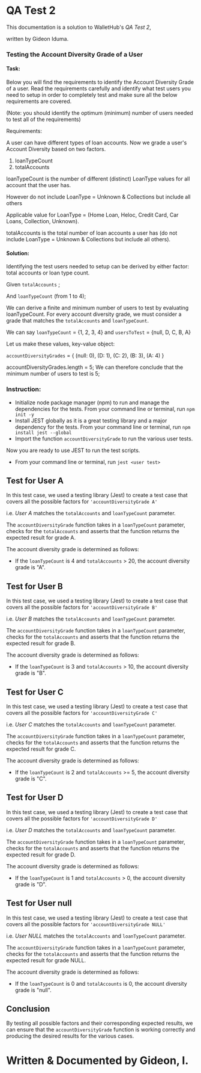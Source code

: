 # QA Test 2

This documentation is a solution to WalletHub's *QA Test 2*,

written by Gideon Iduma.

### Testing the Account Diversity Grade of a User

#### Task: 

Below you will find the requirements to identify the Account Diversity Grade of a user. Read the requirements carefully and identify what test users you need to setup in order to completely test and make sure all the below requirements are covered.

(Note: you should identify the optimum (minimum) number of users needed to test all of the requirements)

Requirements:

A user can have different types of loan accounts. Now we grade a user's Account Diversity based on two factors.

1. loanTypeCount
2. totalAccounts

loanTypeCount is the number of different (distinct) LoanType values for all account that the user has.

However do not include LoanType = Unknown & Collections but include all others

Applicable value for LoanType = (Home Loan, Heloc, Credit Card, Car Loans, Collection, Unknown).

totalAccounts is the total number of loan accounts a user has (do not include LoanType = Unknown & Collections but include all others).

#### Solution:

Identifying the test users needed to setup can be derived by either factor: total accounts or loan type count.

Given `totalAccounts` ;

And `loanTypeCount` (from 1 to 4);

We can derive a finite and minimum number of users to test by evaluating loanTypeCount.
For every account diversity grade, we must consider a grade that matches the `totalAccounts` and `loanTypeCount`.

We can say `loanTypeCount` = {1, 2, 3, 4} and `usersToTest` = {null, D, C, B, A}

Let us make these values, key-value object:

`accountDiversityGrades` = { (null: 0), (D: 1), (C: 2), (B: 3), (A: 4) }

accountDiversityGrades.length = 5;
We can therefore conclude that the minimum number of users to test is 5;

### Instruction:

- Initialize node package manager (npm) to run and manage the dependencies for the tests.
  From your command line or terminal, run `npm init -y`
- Install JEST globally as it is a great testing library and a major dependency for the tests.
  From your command line or terminal, run `npm install jest --global`
- Import the function `accountDiversityGrade` to run the various user tests.

Now you are ready to use JEST to run the test scripts.

- From your command line or terminal, run `jest <user test>`

## Test for User A

In this test case, we used a testing library (Jest) to create a test case that covers all the possible factors for `'accountDiversityGrade A'` 

i.e. *User A* matches the `totalAccounts` and `loanTypeCount` parameter.

The `accountDiversityGrade` function takes in a `loanTypeCount` parameter, checks for the `totalAccounts` and asserts that the function returns the expected result for grade A.

The account diversity grade is determined as follows:

* If the `loanTypeCount` is 4 and `totalAccounts` > 20, the account diversity grade is "A".

## Test for User B

In this test case, we used a testing library (Jest) to create a test case that covers all the possible factors for `'accountDiversityGrade B'`

i.e. *User B* matches the `totalAccounts` and `loanTypeCount` parameter.

The `accountDiversityGrade` function takes in a `loanTypeCount` parameter, checks for the `totalAccounts` and asserts that the function returns the expected result for grade B.

The account diversity grade is determined as follows:

* If the `loanTypeCount` is 3 and `totalAccounts` > 10, the account diversity grade is "B".

## Test for User C

In this test case, we used a testing library (Jest) to create a test case that covers all the possible factors for `'accountDiversityGrade C'`

i.e. *User C* matches the `totalAccounts` and `loanTypeCount` parameter.

The `accountDiversityGrade` function takes in a `loanTypeCount` parameter, checks for the `totalAccounts` and asserts that the function returns the expected result for grade C.

The account diversity grade is determined as follows:

* If the `loanTypeCount` is 2 and `totalAccounts` >= 5, the account diversity grade is "C".

## Test for User D

In this test case, we used a testing library (Jest) to create a test case that covers all the possible factors for `'accountDiversityGrade D'`

i.e. *User D* matches the `totalAccounts` and `loanTypeCount` parameter.

The `accountDiversityGrade` function takes in a `loanTypeCount` parameter, checks for the `totalAccounts` and asserts that the function returns the expected result for grade D.

The account diversity grade is determined as follows:

* If the `loanTypeCount` is 1 and `totalAccounts` > 0, the account diversity grade is "D".

## Test for User null

In this test case, we used a testing library (Jest) to create a test case that covers all the possible factors for `'accountDiversityGrade NULL'`

i.e. *User NULL* matches the `totalAccounts` and `loanTypeCount` parameter.

The `accountDiversityGrade` function takes in a `loanTypeCount` parameter, checks for the `totalAccounts` and asserts that the function returns the expected result for grade NULL.

The account diversity grade is determined as follows:

* If the `loanTypeCount` is 0 and `totalAccounts` is 0, the account diversity grade is "null".

## Conclusion

By testing all possible factors and their corresponding expected results, we can ensure that the `accountDiversityGrade` function is working correctly and producing the desired results for the various cases.

# Written & Documented by Gideon, I.
